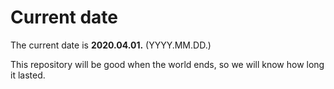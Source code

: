 # Current date

The current date is **2020.04.01.** (YYYY.MM.DD.)

This repository will be good when the world ends, so we will know how long it lasted.